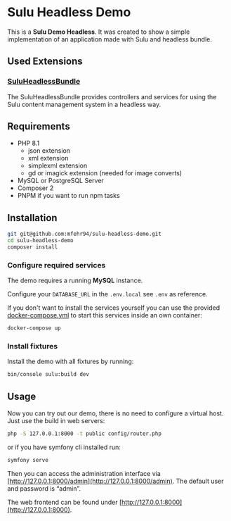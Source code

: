 # Sulu Headless Demo

This is a **Sulu Demo Headless**. It was created to show a simple implementation of an application made
with Sulu and headless bundle.

## Used Extensions

### [SuluHeadlessBundle](https://github.com/sulu/SuluHeadlessBundle)

The SuluHeadlessBundle provides controllers and services for using the Sulu content management system in a headless way.

## Requirements

* PHP 8.1
    - json extension
    - xml extension
    - simplexml extension
    - gd or imagick extension (needed for image converts)
* MySQL or PostgreSQL Server
* Composer 2
* PNPM if you want to run npm tasks

## Installation

```bash
git git@github.com:mfehr94/sulu-headless-demo.git
cd sulu-headless-demo
composer install
```

### Configure required services

The demo requires a running **MySQL** instance.

Configure your `DATABASE_URL` in the `.env.local`  see `.env` as reference.

If you don't want to install the services yourself you can use the provided [docker-compose.yml](https://docs.docker.com/compose/install/)
to start this services inside an own container:

```bash
docker-compose up
```

### Install fixtures

Install the demo with all fixtures by running:

```bash
bin/console sulu:build dev
```

## Usage

Now you can try out our demo, there is no need to configure a virtual host. Just use the build in web servers:

```bash
php -S 127.0.0.1:8000 -t public config/router.php
```

or if you have symfony cli installed run:

```bash
symfony serve
```

Then you can access the administration interface via [http://127.0.0.1:8000/admin](http://127.0.0.1:8000/admin). The default user and password is “admin”.

The web frontend can be found under [http://127.0.0.1:8000](http://127.0.0.1:8000).

